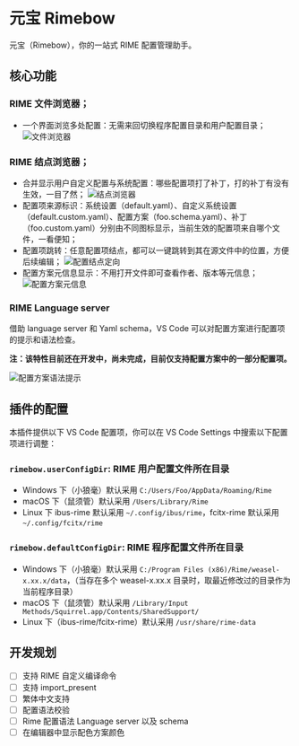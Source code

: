 # 元宝 Rimebow
元宝（Rimebow），你的一站式 RIME 配置管理助手。

## 核心功能

### RIME 文件浏览器；
- 一个界面浏览多处配置：无需来回切换程序配置目录和用户配置目录；
![文件浏览器](https://raw.githubusercontent.com/mengqi92/Rimebow/master/resources/documentation/screencast/fileExplorer.gif)
### RIME 结点浏览器；
- 合并显示用户自定义配置与系统配置：哪些配置项打了补丁，打的补丁有没有生效，一目了然；
![结点浏览器](https://raw.githubusercontent.com/mengqi92/Rimebow/master/resources/documentation/screencast/nodeExplorer-hiearchy.gif)
- 配置项来源标识：系统设置（default.yaml）、自定义系统设置（default.custom.yaml）、配置方案（foo.schema.yaml）、补丁（foo.custom.yaml）分别由不同图标显示，当前生效的配置项来自哪个文件，一看便知；
- 配置项跳转：任意配置项结点，都可以一键跳转到其在源文件中的位置，方便后续编辑；
![配置结点定向](https://raw.githubusercontent.com/mengqi92/Rimebow/master/resources/documentation/screencast/nodeExplorer-navigation.gif)
- 配置方案元信息显示：不用打开文件即可查看作者、版本等元信息；
![配置方案元信息](https://raw.githubusercontent.com/mengqi92/Rimebow/master/resources/documentation/screencast/nodeExplorer-schemaTooltip.gif)

### RIME Language server
借助 language server 和 Yaml schema，VS Code 可以对配置方案进行配置项的提示和语法检查。

**注：该特性目前还在开发中，尚未完成，目前仅支持配置方案中的一部分配置项。**

![配置方案语法提示](https://raw.githubusercontent.com/mengqi92/Rimebow/master/resources/documentation/screencast/languageServer-syntaxValidation.gif)

## 插件的配置
本插件提供以下 VS Code 配置项，你可以在 VS Code Settings 中搜索以下配置项进行调整：
### `rimebow.userConfigDir`: RIME 用户配置文件所在目录
* Windows 下（小狼毫）默认采用 `C:/Users/Foo/AppData/Roaming/Rime`
* macOS 下（鼠须管）默认采用 `/Users/Library/Rime`
* Linux 下 ibus-rime 默认采用 `~/.config/ibus/rime`，fcitx-rime 默认采用 `~/.config/fcitx/rime`
### `rimebow.defaultConfigDir`: RIME 程序配置文件所在目录
* Windows 下（小狼毫）默认采用 `C:/Program Files (x86)/Rime/weasel-x.xx.x/data`，（当存在多个 weasel-x.xx.x 目录时，取最近修改过的目录作为当前程序目录）
* macOS 下（鼠须管）默认采用 `/Library/Input Methods/Squirrel.app/Contents/SharedSupport/`
* Linux 下（ibus-rime/fcitx-rime）默认采用 `/usr/share/rime-data`

## 开发规划
- [ ] 支持 RIME 自定义编译命令
- [ ] 支持 import_present
- [ ] 繁体中文支持
- [ ] 配置语法校验
- [ ] Rime 配置语法 Language server 以及 schema
- [ ] 在编辑器中显示配色方案颜色